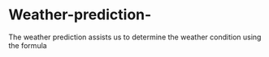# Weather-prediction-
The weather prediction assists us to determine the weather condition using the formula
